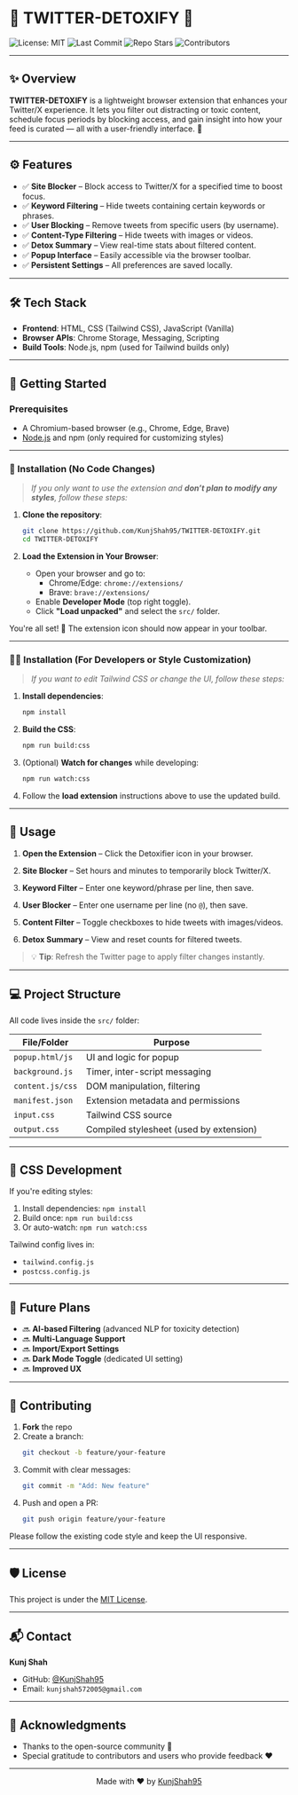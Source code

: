# 🌟 TWITTER-DETOXIFY 🚀

![License: MIT](https://img.shields.io/badge/License-MIT-yellow.svg?style=for-the-badge)
![Last Commit](https://img.shields.io/github/last-commit/KunjShah95/TWITTER-DETOXIFY?style=for-the-badge)
![Repo Stars](https://img.shields.io/github/stars/KunjShah95/TWITTER-DETOXIFY?style=for-the-badge)
![Contributors](https://img.shields.io/github/contributors/KunjShah95/TWITTER-DETOXIFY?style=for-the-badge)

---

## ✨ Overview

**TWITTER-DETOXIFY** is a lightweight browser extension that enhances your Twitter/X experience. It lets you filter out distracting or toxic content, schedule focus periods by blocking access, and gain insight into how your feed is curated — all with a user-friendly interface. 🌈

---

## ⚙️ Features

- ✅ **Site Blocker** – Block access to Twitter/X for a specified time to boost focus.
- ✅ **Keyword Filtering** – Hide tweets containing certain keywords or phrases.
- ✅ **User Blocking** – Remove tweets from specific users (by username).
- ✅ **Content-Type Filtering** – Hide tweets with images or videos.
- ✅ **Detox Summary** – View real-time stats about filtered content.
- ✅ **Popup Interface** – Easily accessible via the browser toolbar.
- ✅ **Persistent Settings** – All preferences are saved locally.

---

## 🛠️ Tech Stack

- **Frontend**: HTML, CSS (Tailwind CSS), JavaScript (Vanilla)
- **Browser APIs**: Chrome Storage, Messaging, Scripting
- **Build Tools**: Node.js, npm (used for Tailwind builds only)

---

## 🚀 Getting Started

### Prerequisites

- A Chromium-based browser (e.g., Chrome, Edge, Brave)
- [Node.js](https://nodejs.org/) and npm (only required for customizing styles)

---

### 🧩 Installation (No Code Changes)

> _If you only want to use the extension and **don’t plan to modify any styles**, follow these steps:_

1. **Clone the repository**:
    ```bash
    git clone https://github.com/KunjShah95/TWITTER-DETOXIFY.git
    cd TWITTER-DETOXIFY
    ```

2. **Load the Extension in Your Browser**:
    - Open your browser and go to:
      - Chrome/Edge: `chrome://extensions/`
      - Brave: `brave://extensions/`
    - Enable **Developer Mode** (top right toggle).
    - Click **"Load unpacked"** and select the `src/` folder.

You're all set! 🎉 The extension icon should now appear in your toolbar.

---

### 🧑‍💻 Installation (For Developers or Style Customization)

> _If you want to edit Tailwind CSS or change the UI, follow these steps:_

1. **Install dependencies**:
    ```bash
    npm install
    ```

2. **Build the CSS**:
    ```bash
    npm run build:css
    ```

3. (Optional) **Watch for changes** while developing:
    ```bash
    npm run watch:css
    ```

4. Follow the **load extension** instructions above to use the updated build.

---

## 📖 Usage

1. **Open the Extension** – Click the Detoxifier icon in your browser.

2. **Site Blocker** – Set hours and minutes to temporarily block Twitter/X.

3. **Keyword Filter** – Enter one keyword/phrase per line, then save.

4. **User Blocker** – Enter one username per line (no `@`), then save.

5. **Content Filter** – Toggle checkboxes to hide tweets with images/videos.

6. **Detox Summary** – View and reset counts for filtered tweets.

> 💡 **Tip**: Refresh the Twitter page to apply filter changes instantly.

---

## 💻 Project Structure

All code lives inside the `src/` folder:

| File/Folder         | Purpose |
|---------------------|---------|
| `popup.html/js`     | UI and logic for popup |
| `background.js`     | Timer, inter-script messaging |
| `content.js/css`    | DOM manipulation, filtering |
| `manifest.json`     | Extension metadata and permissions |
| `input.css`         | Tailwind CSS source |
| `output.css`        | Compiled stylesheet (used by extension) |

---

## 🌈 CSS Development

If you're editing styles:

1. Install dependencies: `npm install`
2. Build once: `npm run build:css`
3. Or auto-watch: `npm run watch:css`

Tailwind config lives in:
- `tailwind.config.js`
- `postcss.config.js`

---

## 🔮 Future Plans

- 🔜 **AI-based Filtering** (advanced NLP for toxicity detection)
- 🔜 **Multi-Language Support**
- 🔜 **Import/Export Settings**
- 🔜 **Dark Mode Toggle** (dedicated UI setting)
- 🔜 **Improved UX**

---

## 🤝 Contributing

1. **Fork** the repo
2. Create a branch:
    ```bash
    git checkout -b feature/your-feature
    ```
3. Commit with clear messages:
    ```bash
    git commit -m "Add: New feature"
    ```
4. Push and open a PR:
    ```bash
    git push origin feature/your-feature
    ```

Please follow the existing code style and keep the UI responsive.

---

## 🛡️ License

This project is under the [MIT License](LICENSE).

---

## 📬 Contact

**Kunj Shah**

- GitHub: [@KunjShah95](https://github.com/KunjShah95)
- Email: `kunjshah572005@gmail.com` 
---

## 🙏 Acknowledgments

- Thanks to the open-source community 🙌
- Special gratitude to contributors and users who provide feedback ❤️

---

<div align="center">
  Made with ❤️ by <a href="https://github.com/KunjShah95">KunjShah95</a>
</div>
